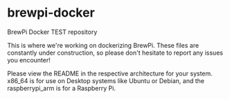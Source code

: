 # brewpi-docker
BrewPi Docker TEST repository

This is where we're working on dockerizing BrewPi. These files are constantly under construction, so please don't hesitate to report any issues you encounter!

Please view the README in the respective architecture for your system. x86_64 is for use on Desktop systems like Ubuntu or Debian, and the raspberrypi_arm is for a Raspberry Pi.

